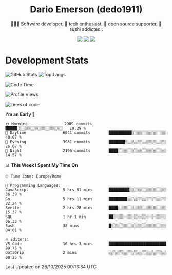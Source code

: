 <div align="center">
  
# Dario Emerson (dedo1911)
👨🏼‍💻 Software developer, 🔧 tech enthusiast, 🙌 open source supporter, 🍣 sushi addicted .

[![](https://img.shields.io/badge/-Linkedin-informational?style=for-the-badge&logo=linkedin&logoColor=white&color=2867B2)](http://linkedin.com/in/dedo1911)
[![](https://img.shields.io/badge/-Telegram-informational?style=for-the-badge&logo=telegram&logoColor=white&color=0088cc)](https://t.me/dedo1911)
[![](https://img.shields.io/badge/-Facebook-informational?style=for-the-badge&logo=facebook&logoColor=white&color=3b5998)](https://fb.com/dedo1911)

</div>

# Development Stats

![GitHub Stats](https://github-readme-stats.vercel.app/api?username=dedo1911&hide=&count_private=true&title_color=84cc16&text_color=ffffff&icon_color=84cc16&bg_color=1c1917&hide_border=true&border_radius=0&show_icons=true)
![Top Langs](https://github-readme-stats.vercel.app/api/top-langs/?username=dedo1911&theme=chartreuse-dark&layout=compact)

<!--START_SECTION:waka-->
![Code Time](http://img.shields.io/badge/Code%20Time-1%2C844%20hrs%2029%20mins-blue)

![Profile Views](http://img.shields.io/badge/Profile%20Views-1-blue)

![Lines of code](https://img.shields.io/badge/From%20Hello%20World%20I%27ve%20Written-4.1%20million%20lines%20of%20code-blue)

**I'm an Early 🐤** 

```text
🌞 Morning                2909 commits        █████░░░░░░░░░░░░░░░░░░░░   19.29 % 
🌆 Daytime                6041 commits        ██████████░░░░░░░░░░░░░░░   40.07 % 
🌃 Evening                3931 commits        ███████░░░░░░░░░░░░░░░░░░   26.07 % 
🌙 Night                  2196 commits        ████░░░░░░░░░░░░░░░░░░░░░   14.57 % 
```


📊 **This Week I Spent My Time On** 

```text
🕑︎ Time Zone: Europe/Rome

💬 Programming Languages: 
JavaScript               5 hrs 51 mins       █████████░░░░░░░░░░░░░░░░   36.39 % 
Go                       5 hrs 11 mins       ████████░░░░░░░░░░░░░░░░░   32.24 % 
Svelte                   2 hrs 28 mins       ████░░░░░░░░░░░░░░░░░░░░░   15.37 % 
SQL                      1 hr 1 min          ██░░░░░░░░░░░░░░░░░░░░░░░   06.33 % 
Bash                     38 mins             █░░░░░░░░░░░░░░░░░░░░░░░░   04.01 % 

🔥 Editors: 
VS Code                  16 hrs 3 mins       █████████████████████████   99.75 % 
DataGrip                 2 mins              ░░░░░░░░░░░░░░░░░░░░░░░░░   00.25 % 
```


 Last Updated on 26/10/2025 00:13:34 UTC
<!--END_SECTION:waka-->

<!--
**dedo1911/dedo1911** is a ✨ _special_ ✨ repository because its `README.md` (this file) appears on your GitHub profile.

Here are some ideas to get you started:

- 🔭 I’m currently working on ...
- 🌱 I’m currently learning ...
- 👯 I’m looking to collaborate on ...
- 🤔 I’m looking for help with ...
- 💬 Ask me about ...
- 📫 How to reach me: ...
- 😄 Pronouns: ...
- ⚡ Fun fact: ...
-->
